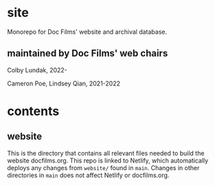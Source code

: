 # site

Monorepo for Doc Films' website and archival database.

## maintained by Doc Films' web chairs

Colby Lundak, 2022-

Cameron Poe, Lindsey Qian, 2021-2022

# contents

## website

This is the directory that contains all relevant files needed to build the website docfilms.org. This repo is linked to Netlify, which automatically deploys any changes from `website/` found in `main`. Changes in other directories in `main` does not affect Netlify or docfilms.org.

